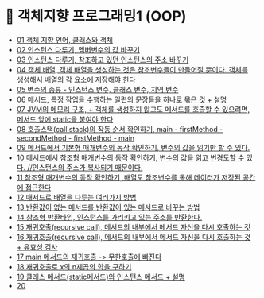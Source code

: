 # 📌 객체지향 프로그래밍1 (OOP)
* [01 객체 지향 언어, 클래스와 객체](https://github.com/thdqudgns/standard/blob/main/Standard/src/standard/chapter06/TvTest01.java)
* [02 인스턴스 다루기, 멤버변수의 값 바꾸기](https://github.com/thdqudgns/standard/blob/main/Standard/src/standard/chapter06/TvTest02.java)
* [03 인스턴스 다루기, 참조하고 있던 인스턴스의 주소 바꾸기](https://github.com/thdqudgns/standard/blob/main/Standard/src/standard/chapter06/TvTest03.java)
* [04 객체 배열, 객체 배열을 생성하는 것은 참조변수들이 만들어질 뿐이다. 객체를 생성해서 배열의 각 요소에 저장해야 한다](https://github.com/thdqudgns/standard/blob/main/Standard/src/standard/chapter06/TvTest04.java)
* [05 변수의 종류 - 인스턴스 변수, 클래스 변수, 지역 변수](https://github.com/thdqudgns/standard/blob/main/Standard/src/standard/chapter06/CardTest.java)
* [06 메서드, 특정 작업을 수행하는 일련의 문장들을 하나로 묶은 것 + 설명](https://github.com/thdqudgns/standard/blob/main/Standard/src/standard/chapter06/MyMathTest.java)
* [07 JVM의 메모리 구조, + 객체를 생성하지 않고도 메서드를 호출할 수 있으려면, 메서드 앞에 static을 붙여야 한다](https://github.com/thdqudgns/standard/blob/main/Standard/src/standard/chapter06/CallStackTest.java)
* [08 호출스택(call stack)의 작동 순서 확인하기, main - firstMethod - secondMethod - firstMethod - main](https://github.com/thdqudgns/standard/blob/main/Standard/src/standard/chapter06/CallStackTest02.java)
* [09 메서드에서 기본형 매개변수의 동작 확인하기, 변수의 값을 읽기만 할 수 있다.](https://github.com/thdqudgns/standard/blob/main/Standard/src/standard/chapter06/PrimitiveParamEx.java)
* [10 메서드에서 참조형 매개변수의 동작 확인하기, 변수의 값을 읽고 변경도할 수 있다. //인스턴스의 주소가 복사되기 때문이다.](https://github.com/thdqudgns/standard/blob/main/Standard/src/standard/chapter06/ReferenceParamEx.java)
* [11 참조형 매개변수의 동작 확인하기, 배열도 참조변수를 통해 데이터가 저장된 공간에 접근한다](https://github.com/thdqudgns/standard/blob/main/Standard/src/standard/chapter06/ReferenceParamEx02.java)
* [12 매서드로 배열을 다루는 여러가지 방법](https://github.com/thdqudgns/standard/blob/main/Standard/src/standard/chapter06/ReferenceParamEx03.java)
* [13 반환값이 없는 메서드를 반환값이 있는 메서드로 바꾸는 방법](https://github.com/thdqudgns/standard/blob/main/Standard/src/standard/chapter06/ReturnTest.java)
* [14 참조형 반환타입, 인스턴스를 가리키고 있는 주소를 반환한다.](https://github.com/thdqudgns/standard/blob/main/Standard/src/standard/chapter06/ReferenceReturnEx.java)
* [15 재귀호출(recursive call), 메서드의 내부에서 메서드 자신을 다시 호출하는 것](https://github.com/thdqudgns/standard/blob/main/Standard/src/standard/chapter06/FactorialTest.java)
* [16 재귀호출(recursive call), 메서드의 내부에서 메서드 자신을 다시 호출하는 것 +  유효성 검사](https://github.com/thdqudgns/standard/blob/main/Standard/src/standard/chapter06/FactorialTest02.java)
* [17 main 메서드의 재귀호출 -> 무한호출에 빠진다](https://github.com/thdqudgns/standard/blob/main/Standard/src/standard/chapter06/MainTest.java)
* [18 재귀호출로 x의 n제곱의 합을 구하기](https://github.com/thdqudgns/standard/blob/main/Standard/src/standard/chapter06/PowerTest.java)
* [19 클래스 메서드(static메서드)와 인스턴스 메서드 + 설명
](https://github.com/thdqudgns/standard/blob/main/Standard/src/standard/chapter06/MyMathTest02.java)
* [20 ]() 
